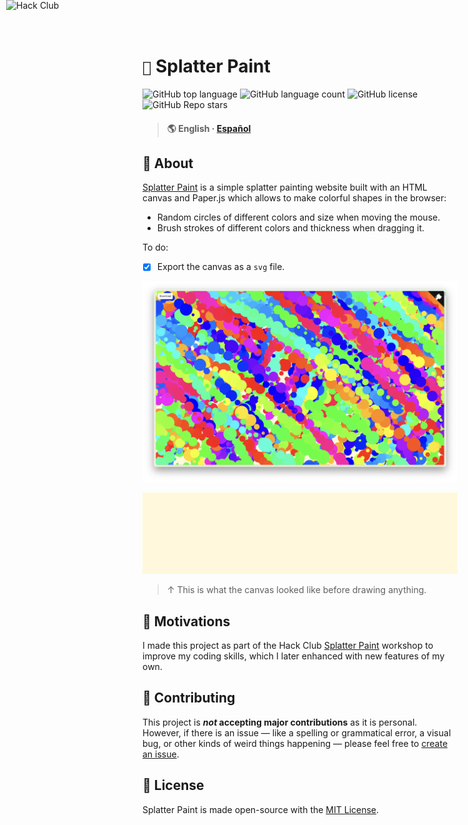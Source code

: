 # ```🎨``` Splatter Paint

![GitHub top language](https://img.shields.io/github/languages/top/J-cordz/splatter-paint?color=red)
![GitHub language count](https://img.shields.io/github/languages/count/J-cordz/splatter-paint)
![GitHub license](https://img.shields.io/github/license/J-cordz/splatter-paint)
![GitHub Repo stars](https://img.shields.io/github/stars/J-cordz/splatter-paint?style=social)

> #### 🌎 English · [Español](translations/es/README.md)

## 📜 About

[Splatter Paint](https://splatterpaint.vercel.app/) is a simple splatter painting website built with an HTML canvas and Paper.js which allows to make colorful shapes in the browser: 

- Random circles of different colors and size when moving the mouse.
- Brush strokes of different colors and thickness when dragging it.

To do:
- [x] Export the canvas as a ```svg``` file.

![](assets/canvas.png)

![](assets/canvas.svg)

> ↑ This is what the canvas looked like before drawing anything.

## 🍱 Motivations

I made this project as part of the Hack Club [Splatter Paint](https://workshops.hackclub.com/splatter_paint/) workshop to improve my coding skills, which I later enhanced with new features of my own.

<a href="https://hackclub.com/"><img style="position: absolute; top: 0; left: 10px; border: 0; width: 256px; z-index: 999;" src="https://assets.hackclub.com/flag-orpheus-left.svg" alt="Hack Club"/></a>

## 🔧 Contributing

This project is **_not_ accepting major contributions** as it is personal. However, if there is an issue — like a spelling or grammatical error, a visual bug, or other kinds of weird things happening — please feel free to [create an issue](https://github.com/J-cordz/splatter-paint/issues/new).

## 📜 License

Splatter Paint is made open-source with the [MIT License](LICENSE).
